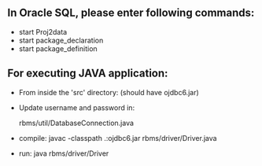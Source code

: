  ## In Oracle SQL, please enter following commands: 
 
- start Proj2data
- start package_declaration
- start package_definition

## For executing JAVA application: 

- From inside the 'src' directory: (should have ojdbc6.jar)

- Update username and password in:

	rbms/util/DatabaseConnection.java

- compile: 
	javac -classpath .:ojdbc6.jar rbms/driver/Driver.java

- run: 
	java rbms/driver/Driver
